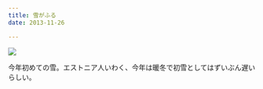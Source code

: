 ```yaml
---
title: 雪がふる
date: 2013-11-26

---
```


![](https://farm1.staticflickr.com/617/20897915988_bd3043bb08_b.jpg)


今年初めての雪。エストニア人いわく、今年は暖冬で初雪としてはずいぶん遅いらしい。
